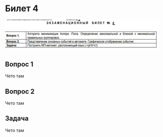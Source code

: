 # Билет 4

![image.png](7b7aa966-1527-416b-9a7f-9197780d161d.png)

## Вопрос 1

Чето там

## Вопрос 2

Чето там

## Задача

Чето там